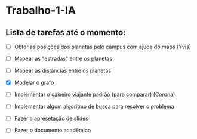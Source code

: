 # Trabalho-1-IA
## Lista de tarefas até o momento:
- [ ] Obter as posições dos planetas pelo campus com ajuda do maps (Yvis)
- [ ] Mapear as "estradas" entre os planetas
- [ ] Mapear as distâncias entre os planetas
- [X] Modelar o grafo
- [ ] Implementar o caixeiro viajante padrão (para comparar) (Corona)
- [ ] Implementar algum algoritmo de busca para resolver o problema
- [ ] Fazer a apresetação de slides
- [ ] Fazer o documento acadêmico


